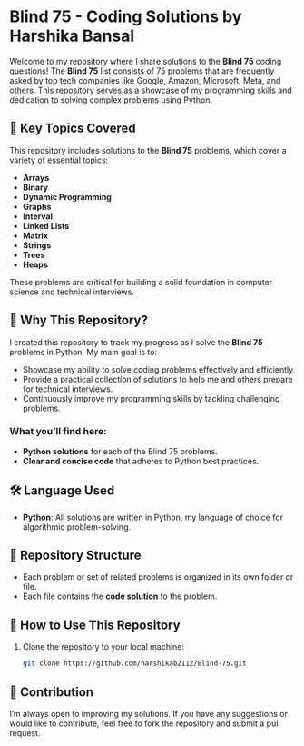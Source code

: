 # Blind 75 - Coding Solutions by Harshika Bansal

Welcome to my repository where I share solutions to the **Blind 75** coding questions! The **Blind 75** list consists of 75 problems that are frequently asked by top tech companies like Google, Amazon, Microsoft, Meta, and others. This repository serves as a showcase of my programming skills and dedication to solving complex problems using Python.

## 🔑 Key Topics Covered

This repository includes solutions to the **Blind 75** problems, which cover a variety of essential topics:

- **Arrays**
- **Binary**
- **Dynamic Programming**
- **Graphs**
- **Interval**
- **Linked Lists**
- **Matrix**
- **Strings**
- **Trees**
- **Heaps**

These problems are critical for building a solid foundation in computer science and technical interviews.

## 🚀 Why This Repository?

I created this repository to track my progress as I solve the **Blind 75** problems in Python. My main goal is to:
- Showcase my ability to solve coding problems effectively and efficiently.
- Provide a practical collection of solutions to help me and others prepare for technical interviews.
- Continuously improve my programming skills by tackling challenging problems.

### What you’ll find here:
- **Python solutions** for each of the Blind 75 problems.
- **Clear and concise code** that adheres to Python best practices.

## 🛠️ Language Used

- **Python**: All solutions are written in Python, my language of choice for algorithmic problem-solving.

## 📑 Repository Structure

- Each problem or set of related problems is organized in its own folder or file.
- Each file contains the **code solution** to the problem.

## 📌 How to Use This Repository

1. Clone the repository to your local machine:
   ```bash
   git clone https://github.com/harshikab2112/Blind-75.git

## 💬 Contribution
I’m always open to improving my solutions. If you have any suggestions or would like to contribute, feel free to fork the repository and submit a pull request.
